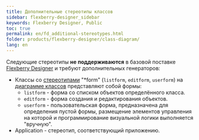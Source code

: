 ```yaml
---
title: Дополнительные стереотипы классов
sidebar: flexberry-designer_sidebar
keywords: Flexberry Designer, Public
toc: true
permalink: en/fd_additional-stereotypes.html
folder: products/flexberry-designer/class-diagram/
lang: en
---
```


Следующие стереотипы **не поддерживаются** в базовой поставке [Flexberry Designer](fd_landing_page.html) и требуют дополнительных генераторов:

* Классы со [стереотипами](fd_key-concepts.html) "*form" (`listform`, `editform`, `userform`) на [диаграмме классов](fd_class-diagram.html) представляют собой формы:
    * `listform` - форма со списком объектов определённого класса.
    * `editform` - форма создания и редактирования объектов.
    * `userform` - пользовательская форма, предназначена для определения пустой формы, размещение элементов управления на которой и программирование визуальной логики выполняется "вручную".
* Application - стереотип, соответствующий приложению.
